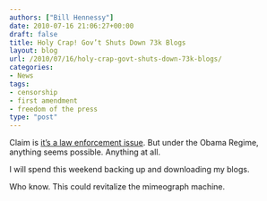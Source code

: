 ```yaml
---
authors: ["Bill Hennessy"]
date: 2010-07-16 21:06:27+00:00
draft: false
title: Holy Crap! Gov’t Shuts Down 73k Blogs
layout: blog
url: /2010/07/16/holy-crap-govt-shuts-down-73k-blogs/
categories:
- News
tags:
- censorship
- first amendment
- freedom of the press
type: "post"
---
```


Claim is [it’s a law enforcement issue](https://mypetjawa.mu.nu/archives/203321.php). But under the Obama Regime, anything seems possible. Anything at all.

 

I will spend this weekend backing up and downloading my blogs.

 

Who know. This could revitalize the mimeograph machine. 
